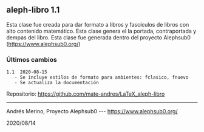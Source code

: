 ## aleph-libro 1.1

Esta clase fue creada para dar formato a libros y fascículos de libros con alto contenido matemático. Esta clase genera el la portada, contraportada y dempas del libro. Esta clase fue generada dentro del proyecto Alephsub0 (https://www.alephsub0.org/)

### Últimos cambios

```
1.1  2020-08-15
   - Se incluye estilos de formato para ambientes: fclasico, fnuevo
   - Se actualiza la documentación
```

Repositorio:  https://github.com/mate-andres/LaTeX_aleph-libro

________
Andrés Merino,
Proyecto Alephsub0 --- https://www.alephsub0.org/

2020/08/14